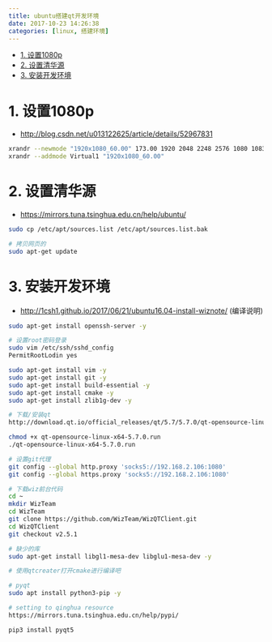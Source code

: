 ```yaml
---
title: ubuntu搭建qt开发环境
date: 2017-10-23 14:26:38
categories: [linux, 搭建环境]
---
```


<!-- TOC -->

- [1. 设置1080p](#1-设置1080p)
- [2. 设置清华源](#2-设置清华源)
- [3. 安装开发环境](#3-安装开发环境)

<!-- /TOC -->

# 1. 设置1080p
* http://blog.csdn.net/u013122625/article/details/52967831

```bash
xrandr --newmode "1920x1080_60.00" 173.00 1920 2048 2248 2576 1080 1083 1088 1120 -hsync +vsync
xrandr --addmode Virtual1 "1920x1080_60.00"
```


# 2. 设置清华源
* https://mirrors.tuna.tsinghua.edu.cn/help/ubuntu/

```bash
sudo cp /etc/apt/sources.list /etc/apt/sources.list.bak

# 拷贝网页的
sudo apt-get update
```

# 3. 安装开发环境
* http://1csh1.github.io/2017/06/21/ubuntu16.04-install-wiznote/ (编译说明)

```bash
sudo apt-get install openssh-server -y

# 设置root密码登录
sudo vim /etc/ssh/sshd_config
PermitRootLodin yes

sudo apt-get install vim -y
sudo apt-get install git -y
sudo apt-get install build-essential -y
sudo apt-get install cmake -y
sudo apt-get install zlib1g-dev -y

# 下载/安装qt
http://download.qt.io/official_releases/qt/5.7/5.7.0/qt-opensource-linux-x64-5.7.0.run

chmod +x qt-opensource-linux-x64-5.7.0.run
./qt-opensource-linux-x64-5.7.0.run

# 设置git代理
git config --global http.proxy 'socks5://192.168.2.106:1080' 
git config --global https.proxy 'socks5://192.168.2.106:1080'

# 下载wiz前台代码
cd ~
mkdir WizTeam
cd WizTeam
git clone https://github.com/WizTeam/WizQTClient.git
cd WizQTClient
git checkout v2.5.1

# 缺少的库
sudo apt-get install libgl1-mesa-dev libglu1-mesa-dev -y

# 使用qtcreater打开cmake进行编译吧

# pyqt
sudo apt install python3-pip -y

# setting to qinghua resource
https://mirrors.tuna.tsinghua.edu.cn/help/pypi/

pip3 install pyqt5
```
